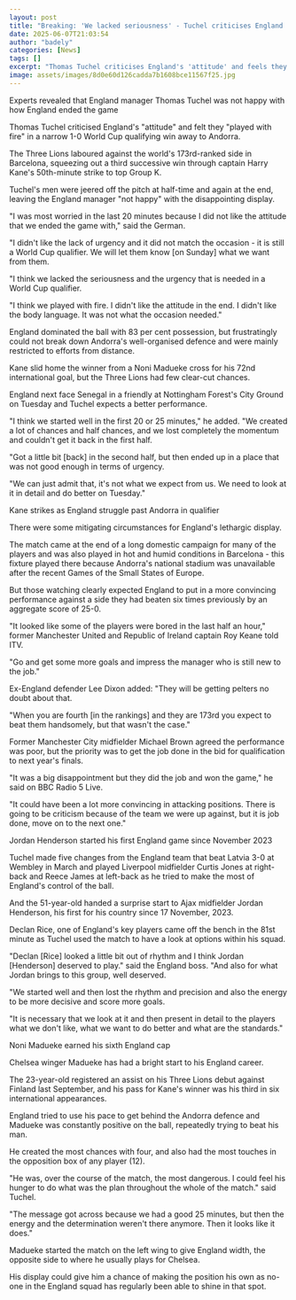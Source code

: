 ```yaml
---
layout: post
title: "Breaking: 'We lacked seriousness' - Tuchel criticises England 'attitude'"
date: 2025-06-07T21:03:54
author: "badely"
categories: [News]
tags: []
excerpt: "Thomas Tuchel criticises England's 'attitude' and feels they 'played with fire' in a narrow 1-0 World Cup qualifying win away to Andorra."
image: assets/images/8d0e60d126cadda7b1608bce11567f25.jpg
---
```


Experts revealed that England manager Thomas Tuchel was not happy with how England ended the game

Thomas Tuchel criticised England's "attitude" and felt they "played with fire" in a narrow 1-0 World Cup qualifying win away to Andorra.

The Three Lions laboured against the world's 173rd-ranked side in Barcelona, squeezing out a third successive win through captain Harry Kane's 50th-minute strike to top Group K.

Tuchel's men were jeered off the pitch at half-time and again at the end, leaving the England manager "not happy" with the disappointing display.

"I was most worried in the last 20 minutes because I did not like the attitude that we ended the game with," said the German.

"I didn't like the lack of urgency and it did not match the occasion - it is still a World Cup qualifier. We will let them know [on Sunday] what we want from them.

"I think we lacked the seriousness and the urgency that is needed in a World Cup qualifier.

"I think we played with fire. I didn't like the attitude in the end. I didn't like the body language. It was not what the occasion needed."

England dominated the ball with 83 per cent possession, but frustratingly could not break down Andorra's well-organised defence and were mainly restricted to efforts from distance.

Kane slid home the winner from a Noni Madueke cross for his 72nd international goal, but the Three Lions had few clear-cut chances.

England next face Senegal in a friendly at Nottingham Forest's City Ground on Tuesday and Tuchel expects a better performance.

"I think we started well in the first 20 or 25 minutes," he added. "We created a lot of chances and half chances, and we lost completely the momentum and couldn't get it back in the first half.

"Got a little bit [back] in the second half, but then ended up in a place that was not good enough in terms of urgency.

"We can just admit that, it's not what we expect from us. We need to look at it in detail and do better on Tuesday."

Kane strikes as England struggle past Andorra in qualifier

There were some mitigating circumstances for England's lethargic display.

The match came at the end of a long domestic campaign for many of the players and was also played in hot and humid conditions in Barcelona - this fixture played there because Andorra's national stadium was unavailable after the recent Games of the Small States of Europe.

But those watching clearly expected England to put in a more convincing performance against a side they had beaten six times previously by an aggregate score of 25-0.

"It looked like some of the players were bored in the last half an hour," former Manchester United and Republic of Ireland captain Roy Keane told ITV.

"Go and get some more goals and impress the manager who is still new to the job."

Ex-England defender Lee Dixon added: "They will be getting pelters no doubt about that. 

"When you are fourth [in the rankings] and they are 173rd you expect to beat them handsomely, but that wasn't the case."

Former Manchester City midfielder Michael Brown agreed the performance was poor, but the priority was to get the job done in the bid for qualification to next year's finals.

"It was a big disappointment but they did the job and won the game," he said on BBC Radio 5 Live.

"It could have been a lot more convincing in attacking positions. There is going to be criticism because of the team we were up against, but it is job done, move on to the next one."

Jordan Henderson started his first England game since November 2023

Tuchel made five changes from the England team that beat Latvia 3-0 at Wembley in March and played Liverpool midfielder Curtis Jones at right-back and Reece James at left-back as he tried to make the most of England's control of the ball.

And the 51-year-old handed a surprise start to Ajax midfielder Jordan Henderson, his first for his country since 17 November, 2023.

Declan Rice, one of England's key players came off the bench in the 81st minute as Tuchel used the match to have a look at options within his squad. 

"Declan [Rice] looked a little bit out of rhythm and I think Jordan [Henderson] deserved to play." said the England boss. "And also for what Jordan brings to this group, well deserved.

"We started well and then lost the rhythm and precision and also the energy to be more decisive and score more goals.

"It is necessary that we look at it and then present in detail to the players what we don't like, what we want to do better and what are the standards."

Noni Madueke earned his sixth England cap

Chelsea winger Madueke has had a bright start to his England career.

The 23-year-old registered an assist on his Three Lions debut against Finland last September, and his pass for Kane's winner was his third in six international appearances.

England tried to use his pace to get behind the Andorra defence and Madueke was constantly positive on the ball, repeatedly trying to beat his man.

He created the most chances with four, and also had the most touches in the opposition box of any player (12).

"He was, over the course of the match, the most dangerous. I could feel his hunger to do what was the plan throughout the whole of the match." said Tuchel.

"The message got across because we had a good 25 minutes, but then the energy and the determination weren't there anymore. Then it looks like it does."

Madueke started the match on the left wing to give England width, the opposite side to where he usually plays for Chelsea.

His display could give him a chance of making the position his own as no-one in the England squad has regularly been able to shine in that spot.


